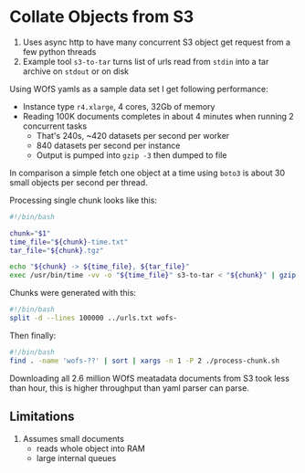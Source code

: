 Collate Objects from S3
=======================

1. Uses async http to have many concurrent S3 object get request from a few python threads
2. Example tool `s3-to-tar` turns list of urls read from `stdin` into a tar archive on `stdout` or on disk

Using WOfS yamls as a sample data set I get following performance:

- Instance type `r4.xlarge`, 4 cores, 32Gb of memory
- Reading 100K documents completes in about 4 minutes when running 2 concurrent tasks
  - That's 240s, ~420 datasets per second per worker
  - 840 datasets per second per instance
  - Output is pumped into `gzip -3` then dumped to file

In comparison a simple fetch one object at a time using `boto3` is about 30
small objects per second per thread.

Processing single chunk looks like this:

```bash
#!/bin/bash

chunk="$1"
time_file="${chunk}-time.txt"
tar_file="${chunk}.tgz"

echo "${chunk} -> ${time_file}, ${tar_file}"
exec /usr/bin/time -vv -o "${time_file}" s3-to-tar < "${chunk}" | gzip -3 > "${tar_file}"
```

Chunks were generated with this:

```bash
#!/bin/bash
split -d --lines 100000 ../urls.txt wofs-
```

Then finally:

```bash
#!/bin/bash
find . -name 'wofs-??' | sort | xargs -n 1 -P 2 ./process-chunk.sh
```

Downloading all 2.6 million WOfS meatadata documents from S3 took less than
hour, this is higher throughput than yaml parser can parse.

Limitations
-----------

1. Assumes small documents
   - reads whole object into RAM
   - large internal queues
